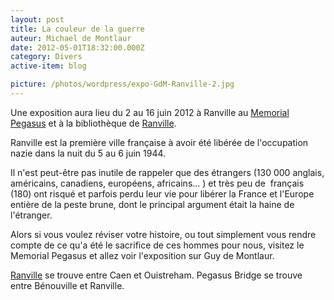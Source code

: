 ```yaml
---
layout: post
title: La couleur de la guerre
auteur: Michael de Montlaur
date: 2012-05-01T18:32:00.000Z
category: Divers
active-item: blog

picture: /photos/wordpress/expo-GdM-Ranville-2.jpg
---
```

Une exposition aura lieu du 2 au 16 juin 2012 à Ranville au <a href="http://www.memorial-pegasus.org/">Memorial Pegasus</a> et à la bibliothèque de <a href="http://www.ranville.fr/">Ranville</a>.

Ranville est la première ville française à avoir été libérée de l'occupation nazie dans la nuit du 5 au 6 juin 1944.

Il n'est peut-être pas inutile de rappeler que des étrangers (130 000 anglais, américains, canadiens, européens, africains... ) et très peu de  français (180) ont risqué et parfois perdu leur vie pour libérer la France et l'Europe entière de la peste brune, dont le principal argument était la haine de l'étranger.

Alors si vous voulez réviser votre histoire, ou tout simplement vous rendre compte de ce qu'a été le sacrifice de ces hommes pour nous, visitez le Memorial Pegasus et allez voir l'exposition sur Guy de Montlaur.

<a href="http://maps.google.fr/maps?hl=fr&amp;q=Ranville,+Calvados&amp;um=1&amp;ie=UTF-8&amp;hq=&amp;hnear=0x480a65d8db992393:0xbcfba6b05a30b611,Ranville&amp;gl=fr&amp;ei=TkSgT7qdJfDP4QTU4Li4Aw&amp;sa=X&amp;oi=geocode_result&amp;ct=title&amp;resnum=2&amp;ved=0CC8Q8gEwAQ">Ranville</a> se trouve entre Caen et Ouistreham. Pegasus Bridge se trouve entre Bénouville et Ranville.
